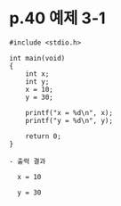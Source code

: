# p.40 예제 3-1

```
#include <stdio.h>

int main(void)
{
	int x;
	int y;
	x = 10;
	y = 30;

	printf("x = %d\n", x);
	printf("y = %d\n", y);

	return 0;
}
```

```
- 출력 결과

  x = 10 

  y = 30
```

